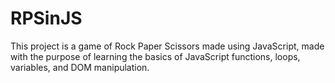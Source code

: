 # RPSinJS
This project is a game of Rock Paper Scissors made using JavaScript, made with the purpose of learning the basics of JavaScript functions, loops, variables, and DOM manipulation.